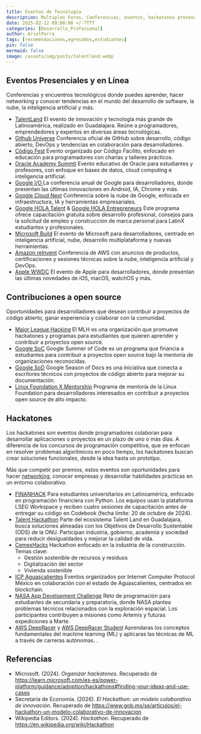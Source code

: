 ```yaml
---
title: Eventos de Tecnologia
description: Multiples Foros, Conferencias, eventos, hackatones presenciales y en linea.
date: 2025-02-12 09:00:00 +/-TTTT
categories: [Desarrollo_Profesional]
author: ArielParra 
tags: [recomendaciones,egresados,estudiantes]
pin: false
mermaid: false
image: /assets/img/posts/talentland.webp
---
```


## Eventos Presenciales y en Línea

Conferencias y encuentros tecnológicos donde puedes aprender, hacer networking y conocer tendencias en el mundo del desarrollo de software, la nube, la inteligencia artificial y más.

- [TalentLand](https://www.talent-land.mx/) El evento de innovación y tecnología más grande de Latinoamérica, realizado en Guadalajara. Reúne a programadores, emprendedores y expertos en diversas áreas tecnológicas.
- [Github Universe](https://githubuniverse.com/) Conferencia oficial de GitHub sobre desarrollo, código abierto, DevOps y tendencias en colaboración para desarrolladores.
- [Código Fest](https://codigofacilito.com/codigofest) Evento organizado por Código Facilito, enfocado en educación para programadores con charlas y talleres prácticos.
- [Oracle Academy Summit](https://education.oracle.com/OASummitMexico) Evento educativo de Oracle para estudiantes y profesores, con enfoque en bases de datos, cloud computing e inteligencia artificial.
- [Google I/O ](https://io.google/2024/) La conferencia anual de Google para desarrolladores, donde presentan las últimas innovaciones en Android, IA, Chrome y más.
- [Google Cloud Next](https://cloud.withgoogle.com/next) Conferencia sobre la nube de Google, enfocada en infraestructura, IA y herramientas empresariales.
- [Google HOLA Talent](https://rsvp.withgoogle.com/events/google-hola-talent-2024/home) & [Google HOLA Entrepreneurs](https://rsvp.withgoogle.com/events/google-hola-entrepreneurs-2024) Este programa ofrece capacitación gratuita sobre desarrollo profesional, consejos para la solicitud de empleo y construcción de marca personal para LatinX estudiantes y profesionales.
- [Microsoft Build](https://build.microsoft.com/en-US/home) El evento de Microsoft para desarrolladores, centrado en inteligencia artificial, nube, desarrollo multiplataforma y nuevas herramientas.
- [Amazon reInvent](https://reinvent.awsevents.com/) Conferencia de AWS con anuncios de productos, certificaciones y sesiones técnicas sobre la nube, inteligencia artificial y DevOps.
- [Apple WWDC](https://developer.apple.com/wwdc/) El evento de Apple para desarrolladores, donde presentan las últimas novedades de iOS, macOS, watchOS y más.

## Contribuciones a open source

Oportunidades para desarrolladores que desean contribuir a proyectos de código abierto, ganar experiencia y colaborar con la comunidad.

- [Major League Hacking](https://mlh.io/) El MLH es una organización que promueve hackatones y programas para estudiantes que quieren aprender y contribuir a proyectos open source.
- [Google SoC](https://summerofcode.withgoogle.com/)  Google Summer of Code es un programa que financia a estudiantes para contribuir a proyectos open source bajo la mentoría de organizaciones reconocidas.
- [Google SoD](https://developers.google.com/season-of-docs) Google Season of Docs es una iniciativa que conecta a escritores técnicos con proyectos de código abierto para mejorar su documentación.
- [Linux Foundation X Mentorship](https://lfx.linuxfoundation.org/tools/mentorship/) Programa de mentoría de la Linux Foundation para desarrolladores interesados en contribuir a proyectos open source de alto impacto.

## Hackatones  

Los hackatones son eventos donde programadores colaboran para desarrollar aplicaciones o proyectos en un plazo de uno o más días. A diferencia de los concursos de programación competitiva, que se enfocan en resolver problemas algorítmicos en poco tiempo, los hackatones buscan crear soluciones funcionales, desde la idea hasta un prototipo.  

Más que competir por premios, estos eventos son oportunidades para hacer [networking](https://cpc-gallos.github.io/blog/Desarrollo_Profesional/#networking-liderazgo-y-soft-skills-acreditables), conocer empresas y desarrollar habilidades prácticas en un entorno colaborativo.  

- [FINANHACK](https://solutions.lseg.com/FINANHACK2024) 
Para estudiantes universitarios en Latinoamérica, enfocado en programación financiera con Python. Los equipos usan la plataforma LSEG Workspace y reciben cuatro sesiones de capacitación antes de entregar su código en Codebook (fecha límite: 20 de octubre de 2024).  
- [Talent Hackathon](https://hackathon.talent-network.org/) 
Parte del ecosistema Talent Land en Guadalajara, busca soluciones alineadas con los Objetivos de Desarrollo Sustentable (ODS) de la ONU. Participan industria, gobierno, academia y sociedad para reducir desigualdades y mejorar la calidad de vida.  
- [CemexHacks](https://cemexhacks.com/) 
Hackathon enfocado en la industria de la construcción. Temas clave:  
    - Gestión sostenible de recursos y residuos  
    - Digitalización del sector  
    - Vivienda sostenible  
- [ICP Aguascalientes](https://lu.ma/user/icphub_MX) 
Eventos organizados por Internet Computer Protocol México en colaboración con el estado de Aguascalientes, centrados en blockchain.  
- [NASA App Development Challenge](https://www.nasa.gov/learning-resources/app-development-challenge/) 
Reto de programación para estudiantes de secundaria y preparatoria, donde NASA plantea problemas técnicos relacionados con la exploración espacial. Los participantes contribuyen a misiones como Artemis y futuras expediciones a Marte.  
- [AWS DeepRacer](https://aws.amazon.com/es/deepracer/) y [AWS DeepRacer Student](https://aws.amazon.com/es/deepracer/student/?nc=sn&loc=4) Aprendaras los conceptos fundamentales del machine learning (ML) y aplicaras las técnicas de ML a través de carreras autónomas. .

## Referencias

- Microsoft. (2024). *Organizar hackatones*. Recuperado de <https://learn.microsoft.com/es-es/power-platform/guidance/adoption/hackathons#finding-your-ideas-and-use-cases>
- Secretaría de Economía. (2026). *El Hackathon: un modelo colaborativo de innovación*. Recuperado de <https://www.gob.mx/se/articulos/el-hackathon-un-modelo-colaborativo-de-innovacion>
- Wikipedia Editors. (2024). *Hackathon*. Recuperado de <https://en.wikipedia.org/wiki/Hackathon> 